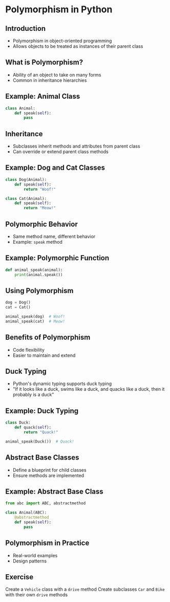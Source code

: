 # Polymorphism in Python

## Introduction

- Polymorphism in object-oriented programming
- Allows objects to be treated as instances of their parent class

## What is Polymorphism?

- Ability of an object to take on many forms
- Common in inheritance hierarchies

## Example: Animal Class

```python
class Animal:
    def speak(self):
        pass
```

## Inheritance

- Subclasses inherit methods and attributes from parent class
- Can override or extend parent class methods

## Example: Dog and Cat Classes

```python
class Dog(Animal):
    def speak(self):
        return "Woof!"

class Cat(Animal):
    def speak(self):
        return "Meow!"
```

## Polymorphic Behavior

- Same method name, different behavior
- Example: `speak` method

## Example: Polymorphic Function

```python
def animal_speak(animal):
    print(animal.speak())
```

## Using Polymorphism

```python
dog = Dog()
cat = Cat()

animal_speak(dog)  # Woof!
animal_speak(cat)  # Meow!
```

## Benefits of Polymorphism

- Code flexibility
- Easier to maintain and extend

## Duck Typing

- Python's dynamic typing supports duck typing
- "If it looks like a duck, swims like a duck, and quacks like a duck, then it probably is a duck"

## Example: Duck Typing

```python
class Duck:
    def quack(self):
        return "Quack!"

animal_speak(Duck())  # Quack!
```

## Abstract Base Classes

- Define a blueprint for child classes
- Ensure methods are implemented

## Example: Abstract Base Class

```python
from abc import ABC, abstractmethod

class Animal(ABC):
    @abstractmethod
    def speak(self):
        pass
```

## Polymorphism in Practice

- Real-world examples
- Design patterns

## Exercise

Create a `Vehicle` class with a `drive` method
Create subclasses `Car` and `Bike` with their own `drive` methods
